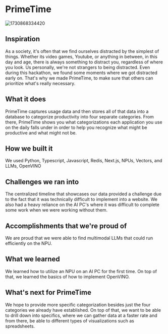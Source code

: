# PrimeTime
![1730868334420](https://github.com/user-attachments/assets/f92816b0-5123-4355-b4c1-a94cadfc46f1)


## Inspiration

As a society, it's often that we find ourselves distracted by the simplest of things. Whether its video games, Youtube, or anything in between, in this day and age, there is always something to distract you, regardless of where you look. Us personally, we're not strangers to being distracted. Even during this hackathon, we found some moments where we got distracted early on. That's why we made PrimeTime, to make sure that others can prioritize what's really necessary.
## What it does

PrimeTime captures usage data and then stores all of that data into a database to categorize productivity into four separate categories. From there, PrimeTime shows you what categorizations each application you use on the daily falls under in order to help you recognize what might be productive and what might not be.
## How we built it

We used Python, Typescript, Javascript, Redis, Next.js, NPUs, Vectors, and LLMs, OpenVINO
## Challenges we ran into

The centralized timeline that showcases our data provided a challenge due to the fact that it was technically difficult to implement into a website. We also had a heavy reliance on the AI PC's where it was difficult to complete some work when we were working without them.
## Accomplishments that we're proud of

We are proud that we were able to find multimodal LLMs that could run efficiently on the NPU.
## What we learned

We learned how to utilize an NPU on an AI PC for the first time. On top of that, we learned the basics of how to implement OpenVINO.
## What's next for PrimeTime

We hope to provide more specific categorization besides just the four categories we already have established. On top of that, we want to be able to drill down into specifics, where we can gather data at a faster rate and from there, be able to different types of visualizations such as spreadsheets.
